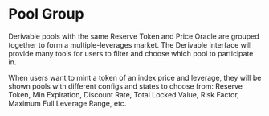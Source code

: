 # Pool Group

Derivable pools with the same Reserve Token and Price Oracle are grouped together to form a multiple-leverages market. The Derivable interface will provide many tools for users to filter and choose which pool to participate in.

When users want to mint a token of an index price and leverage, they will be shown pools with different configs and states to choose from: Reserve Token, Min Expiration, Discount Rate, Total Locked Value, Risk Factor, Maximum Full Leverage Range, etc.
